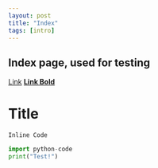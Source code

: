 ```yaml
---
layout: post
title: "Index"
tags: [intro]
---
```


## Index page, used for testing

[Link](https://mrurbo.github.io/) [**Link Bold**](https://mrurbo.github.io/)

# Title

`Inline Code`

```python
import python-code
print("Test!")
```
